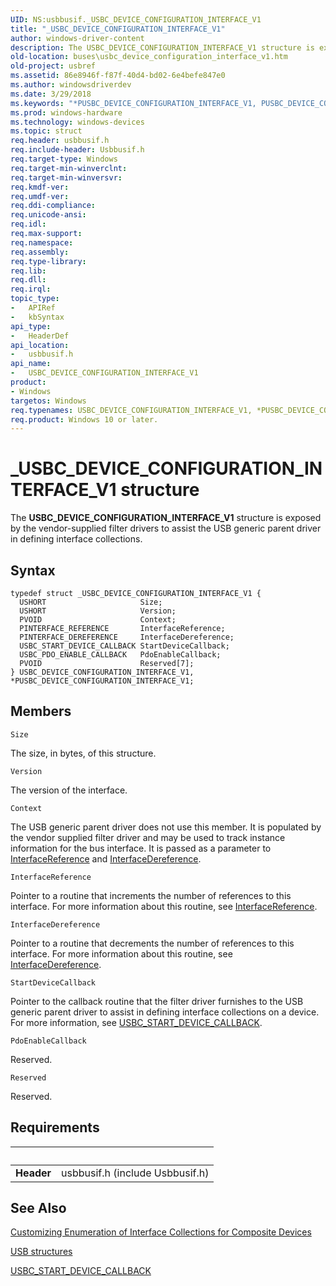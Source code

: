 ```yaml
---
UID: NS:usbbusif._USBC_DEVICE_CONFIGURATION_INTERFACE_V1
title: "_USBC_DEVICE_CONFIGURATION_INTERFACE_V1"
author: windows-driver-content
description: The USBC_DEVICE_CONFIGURATION_INTERFACE_V1 structure is exposed by the vendor-supplied filter drivers to assist the USB generic parent driver in defining interface collections.
old-location: buses\usbc_device_configuration_interface_v1.htm
old-project: usbref
ms.assetid: 86e8946f-f87f-40d4-bd02-6e4befe847e0
ms.author: windowsdriverdev
ms.date: 3/29/2018
ms.keywords: "*PUSBC_DEVICE_CONFIGURATION_INTERFACE_V1, PUSBC_DEVICE_CONFIGURATION_INTERFACE_V1, PUSBC_DEVICE_CONFIGURATION_INTERFACE_V1 structure pointer [Buses], USBC_DEVICE_CONFIGURATION_INTERFACE_V1, USBC_DEVICE_CONFIGURATION_INTERFACE_V1 structure [Buses], _USBC_DEVICE_CONFIGURATION_INTERFACE_V1, buses.usbc_device_configuration_interface_v1, usbbusif/PUSBC_DEVICE_CONFIGURATION_INTERFACE_V1, usbbusif/USBC_DEVICE_CONFIGURATION_INTERFACE_V1, usbinterKR_f3f8ee06-a861-4787-a611-766308347395.xml"
ms.prod: windows-hardware
ms.technology: windows-devices
ms.topic: struct
req.header: usbbusif.h
req.include-header: Usbbusif.h
req.target-type: Windows
req.target-min-winverclnt: 
req.target-min-winversvr: 
req.kmdf-ver: 
req.umdf-ver: 
req.ddi-compliance: 
req.unicode-ansi: 
req.idl: 
req.max-support: 
req.namespace: 
req.assembly: 
req.type-library: 
req.lib: 
req.dll: 
req.irql: 
topic_type:
-	APIRef
-	kbSyntax
api_type:
-	HeaderDef
api_location:
-	usbbusif.h
api_name:
-	USBC_DEVICE_CONFIGURATION_INTERFACE_V1
product:
- Windows
targetos: Windows
req.typenames: USBC_DEVICE_CONFIGURATION_INTERFACE_V1, *PUSBC_DEVICE_CONFIGURATION_INTERFACE_V1
req.product: Windows 10 or later.
---
```


# _USBC_DEVICE_CONFIGURATION_INTERFACE_V1 structure
The <b>USBC_DEVICE_CONFIGURATION_INTERFACE_V1</b> structure is exposed by the vendor-supplied filter drivers to assist the USB generic parent driver in defining interface collections.

## Syntax
```
typedef struct _USBC_DEVICE_CONFIGURATION_INTERFACE_V1 {
  USHORT                     Size;
  USHORT                     Version;
  PVOID                      Context;
  PINTERFACE_REFERENCE       InterfaceReference;
  PINTERFACE_DEREFERENCE     InterfaceDereference;
  USBC_START_DEVICE_CALLBACK StartDeviceCallback;
  USBC_PDO_ENABLE_CALLBACK   PdoEnableCallback;
  PVOID                      Reserved[7];
} USBC_DEVICE_CONFIGURATION_INTERFACE_V1, *PUSBC_DEVICE_CONFIGURATION_INTERFACE_V1;
```

## Members


`Size`

The size, in bytes, of this structure.

`Version`

The version of the interface.

`Context`

The USB generic parent driver does not use this member. It is populated by the vendor supplied filter driver and may be used to track instance information for the bus interface. It is passed as a parameter to <a href="https://msdn.microsoft.com/library/windows/hardware/ff547833">InterfaceReference</a> and <a href="https://msdn.microsoft.com/library/windows/hardware/ff547829">InterfaceDereference</a>.

`InterfaceReference`

Pointer to a routine that increments the number of references to this interface. For more information about this routine, see <a href="https://msdn.microsoft.com/library/windows/hardware/ff547833">InterfaceReference</a>.

`InterfaceDereference`

Pointer to a routine that decrements the number of references to this interface. For more information about this routine, see <a href="https://msdn.microsoft.com/library/windows/hardware/ff547829">InterfaceDereference</a>.

`StartDeviceCallback`

Pointer to the callback routine that the filter driver furnishes to the USB generic parent driver to assist in defining interface collections on a device. For more information, see <a href="https://msdn.microsoft.com/library/windows/hardware/ff539007">USBC_START_DEVICE_CALLBACK</a>.

`PdoEnableCallback`

Reserved.

`Reserved`

Reserved.


## Requirements
| &nbsp; | &nbsp; |
| ---- |:---- |
| **Header** | usbbusif.h (include Usbbusif.h) |

## See Also

<a href="https://msdn.microsoft.com/3cf4e9f2-ea33-491f-94af-62d2afacc899">Customizing Enumeration of Interface Collections for Composite Devices</a>



<a href="https://msdn.microsoft.com/library/windows/hardware/ff540160">USB structures</a>



<a href="https://msdn.microsoft.com/library/windows/hardware/ff539007">USBC_START_DEVICE_CALLBACK</a>